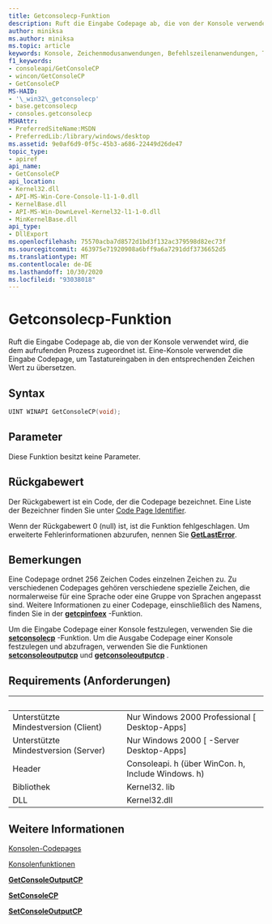 ```yaml
---
title: Getconsolecp-Funktion
description: Ruft die Eingabe Codepage ab, die von der Konsole verwendet wird, die dem aufrufenden Prozess zugeordnet ist.
author: miniksa
ms.author: miniksa
ms.topic: article
keywords: Konsole, Zeichenmodusanwendungen, Befehlszeilenanwendungen, Terminalanwendungen, Konsolen-API
f1_keywords:
- consoleapi/GetConsoleCP
- wincon/GetConsoleCP
- GetConsoleCP
MS-HAID:
- '\_win32\_getconsolecp'
- base.getconsolecp
- consoles.getconsolecp
MSHAttr:
- PreferredSiteName:MSDN
- PreferredLib:/library/windows/desktop
ms.assetid: 9e0af6d9-0f5c-45b3-a686-22449d26de47
topic_type:
- apiref
api_name:
- GetConsoleCP
api_location:
- Kernel32.dll
- API-MS-Win-Core-Console-l1-1-0.dll
- KernelBase.dll
- API-MS-Win-DownLevel-Kernel32-l1-1-0.dll
- MinKernelBase.dll
api_type:
- DllExport
ms.openlocfilehash: 75570acba7d8572d1bd3f132ac379598d82ec73f
ms.sourcegitcommit: 463975e71920908a6bff9a6a7291ddf3736652d5
ms.translationtype: MT
ms.contentlocale: de-DE
ms.lasthandoff: 10/30/2020
ms.locfileid: "93038018"
---
```

# <a name="getconsolecp-function"></a>Getconsolecp-Funktion

Ruft die Eingabe Codepage ab, die von der Konsole verwendet wird, die dem aufrufenden Prozess zugeordnet ist. Eine-Konsole verwendet die Eingabe Codepage, um Tastatureingaben in den entsprechenden Zeichen Wert zu übersetzen.

## <a name="syntax"></a>Syntax

```C
UINT WINAPI GetConsoleCP(void);
```

## <a name="parameters"></a>Parameter

Diese Funktion besitzt keine Parameter.

## <a name="return-value"></a>Rückgabewert

Der Rückgabewert ist ein Code, der die Codepage bezeichnet. Eine Liste der Bezeichner finden Sie unter [Code Page Identifier](https://msdn.microsoft.com/library/windows/desktop/dd317756).

Wenn der Rückgabewert 0 (null) ist, ist die Funktion fehlgeschlagen. Um erweiterte Fehlerinformationen abzurufen, nennen Sie [**GetLastError**](https://msdn.microsoft.com/library/windows/desktop/ms679360).

## <a name="remarks"></a>Bemerkungen

Eine Codepage ordnet 256 Zeichen Codes einzelnen Zeichen zu. Zu verschiedenen Codepages gehören verschiedene spezielle Zeichen, die normalerweise für eine Sprache oder eine Gruppe von Sprachen angepasst sind. Weitere Informationen zu einer Codepage, einschließlich des Namens, finden Sie in der [**getcpinfoex**](https://msdn.microsoft.com/library/windows/desktop/dd318081) -Funktion.

Um die Eingabe Codepage einer Konsole festzulegen, verwenden Sie die [**setconsolecp**](setconsolecp.md) -Funktion. Um die Ausgabe Codepage einer Konsole festzulegen und abzufragen, verwenden Sie die Funktionen [**setconsoleoutputcp**](setconsoleoutputcp.md) und [**getconsoleoutputcp**](getconsoleoutputcp.md) .

## <a name="requirements"></a>Requirements (Anforderungen)

| &nbsp; | &nbsp; |
|-|-|
| Unterstützte Mindestversion (Client) | Nur Windows 2000 Professional \[ Desktop-Apps\] |
| Unterstützte Mindestversion (Server) | Nur Windows 2000 \[ -Server Desktop-Apps\] |
| Header | Consoleapi. h (über WinCon. h, Include Windows. h) |
| Bibliothek | Kernel32. lib |
| DLL | Kernel32.dll |

## <a name="see-also"></a>Weitere Informationen

[Konsolen-Codepages](console-code-pages.md)

[Konsolenfunktionen](console-functions.md)

[**GetConsoleOutputCP**](getconsoleoutputcp.md)

[**SetConsoleCP**](setconsolecp.md)

[**SetConsoleOutputCP**](setconsoleoutputcp.md)
